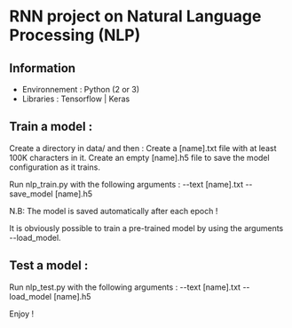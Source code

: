 # RNN project on Natural Language Processing (NLP)

## Information

- Environnement : Python (2 or 3)
- Libraries : Tensorflow | Keras

## Train a model :

  Create a directory in data/ and then :
  Create a [name].txt file with at least 100K characters in it.
  Create an empty [name].h5 file to save the model configuration as it trains.

  Run nlp_train.py with the following arguments :
    --text [name].txt
    --save_model [name].h5

  N.B: The model is saved automatically after each epoch !

  It is obviously possible to train a pre-trained model by using the arguments --load_model.

## Test a model :

  Run nlp_test.py with the following arguments :
    --text [name].txt
    --load_model [name].h5

Enjoy !
